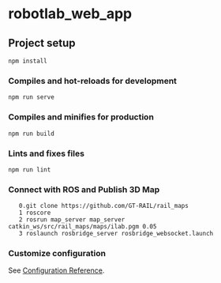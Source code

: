 # robotlab_web_app

## Project setup

```
npm install
```

### Compiles and hot-reloads for development

```
npm run serve
```

### Compiles and minifies for production

```
npm run build
```

### Lints and fixes files

```
npm run lint
```

### Connect with ROS and Publish 3D Map

```
   0.git clone https://github.com/GT-RAIL/rail_maps
   1 roscore
   2 rosrun map_server map_server catkin_ws/src/rail_maps/maps/ilab.pgm 0.05
   3 roslaunch rosbridge_server rosbridge_websocket.launch

```

### Customize configuration

See [Configuration Reference](https://cli.vuejs.org/config/).

